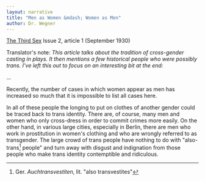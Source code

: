 ```yaml
---
layout: narrative
title: "Men as Women &mdash; Women as Men"
author: Dr. Wegner
---
```


[The Third Sex](/das-dritte-geschlecht/) Issue 2, article 1 (September 1930)

Translator's note: _This article talks about the tradition of cross-gender casting in plays. It then mentions a few historical people who were possibly trans. I've left this out to focus on an interesting bit at the end:_

...

Recently, the number of cases in which women appear as men has increased so much that it is impossible to list all cases here.

In all of these people the longing to put on clothes of another gender could be traced back to trans identity. There are, of course, many men and women who only cross-dress in order to commit crimes more easily. On the other hand, in various large cities, especially in Berlin, there are men who work in prostitution in women's clothing and who are wrongly referred to as transgender. The large crowd of trans people have nothing to do with "also-trans[^fn1] people" and turn away with disgust and indignation from those people who make trans identity contemptible and ridiculous.

[^fn1]: Ger. _Auchtransvestiten_, lit. "also transvestites"